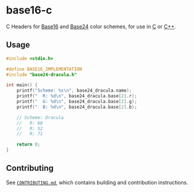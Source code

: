 # base16-c

C Headers for [Base16] and [Base24] color schemes, for use in [C](https://en.wikipedia.org/wiki/C_(programming_language)) or [C++](https://en.wikipedia.org/wiki/C%2B%2B).

## Usage

``` c
#include <stdio.h>

#define BASE16_IMPLEMENTATION
#include "base24-dracula.h"

int main() {
    printf("Scheme: %s\n", base24_dracula.name);
    printf("  R: %d\n", base24_dracula.base[2].r);
    printf("  G: %d\n", base24_dracula.base[2].g);
    printf("  B: %d\n", base24_dracula.base[2].b);

    // Scheme: Dracula
    //   R: 68
    //   R: 52
    //   R: 71

    return 0;
}
```

## Contributing

See [`CONTRIBUTING.md`], which contains building and contribution
instructions.

[base16]: https://github.com/tinted-theming/home
[base24]: https://github.com/tinted-theming/base24/
[xfce4-terminal]: https://docs.xfce.org/apps/terminal/start
[`CONTRIBUTING.md`]: CONTRIBUTING.md
